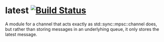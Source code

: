 
# latest [![Build Status](https://travis-ci.org/mitchmindtree/latest.svg?branch=master)](https://travis-ci.org/mitchmindtree/latest)

A module for a channel that acts exactly as std::sync::mpsc::channel does, but rather than storing messages in an underlyhing queue, it only stores the latest message.
